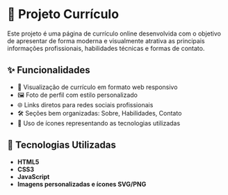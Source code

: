 # 💼 Projeto Currículo

Este projeto é uma página de currículo online desenvolvida com o objetivo de apresentar de forma moderna e visualmente atrativa as principais informações profissionais, habilidades técnicas e formas de contato.

## ✨ Funcionalidades

- 📄 Visualização de currículo em formato web responsivo
- 🖼️ Foto de perfil com estilo personalizado
- 🌐 Links diretos para redes sociais profissionais
- 🛠️ Seções bem organizadas: Sobre, Habilidades, Contato
- 🎨 Uso de ícones representando as tecnologias utilizadas

## 🚀 Tecnologias Utilizadas

- **HTML5**
- **CSS3**
- **JavaScript**
- **Imagens personalizadas e ícones SVG/PNG**
